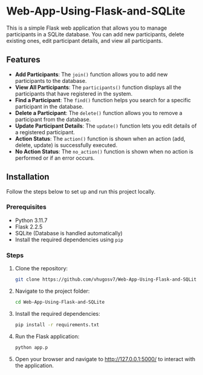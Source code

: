 # Web-App-Using-Flask-and-SQLite


This is a simple Flask web application that allows you to manage participants in a SQLite database. You can add new participants, delete existing ones, edit participant details, and view all participants.

## Features

- **Add Participants**: The `join()` function allows you to add new participants to the database.
- **View All Participants**: The `participants()` function displays all the participants that have registered in the system.
- **Find a Participant**: The `find()` function helps you search for a specific participant in the database.
- **Delete a Participant**: The `delete()` function allows you to remove a participant from the database.
- **Update Participant Details**: The `update()` function lets you edit details of a registered participant.
- **Action Status**: The `action()` function is shown when an action (add, delete, update) is successfully executed.
- **No Action Status**: The `no_action()` function is shown when no action is performed or if an error occurs.

## Installation

Follow the steps below to set up and run this project locally.

### Prerequisites

- Python 3.11.7
- Flask 2.2.5
- SQLite (Database is handled automatically)
- Install the required dependencies using `pip`

### Steps

1. Clone the repository:
   ```bash
   git clone https://github.com/vhugosv7/Web-App-Using-Flask-and-SQLite.git

2. Navigate to the project folder:
   ```bash
   cd Web-App-Using-Flask-and-SQLite

3. Install the required dependencies:
   ```bash
   pip install -r requirements.txt

4. Run the Flask application:
   ```bash
   python app.p


6. Open your browser and navigate to http://127.0.0.1:5000/ to interact with the application.
